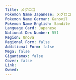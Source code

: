 ```yaml
---
﻿Title: メグロコ
Pokemon Name Japanese: メグロコ
Pokemon Name German: Ganovil
Pokemon Name English: Sandile
Language Card: Japanese
National Dex Number: 551
Region: Unova
Regional Form: false
Additional Form: false
Mega: false
Gigantamax: false
Cover: false
Link: 
Owned: 
---
```

